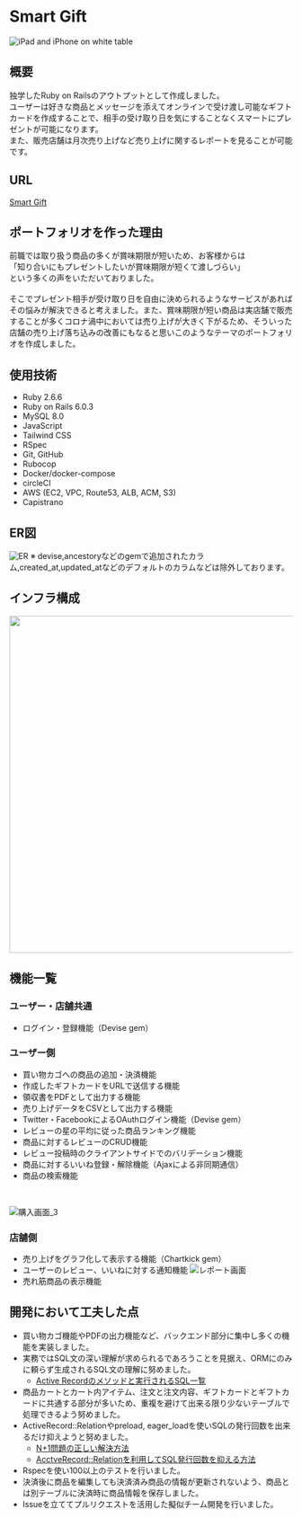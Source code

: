 # Smart Gift

![iPad and iPhone on white table](https://user-images.githubusercontent.com/38002468/122631760-f5e06700-d108-11eb-8d0a-27637afac3b1.jpeg)
## 概要
独学したRuby on Railsのアウトプットとして作成しました。
<br>
ユーザーは好きな商品とメッセージを添えてオンラインで受け渡し可能なギフトカードを作成することで、相手の受け取り日を気にすることなくスマートにプレゼントが可能になります。
<br>
また、販売店舗は月次売り上げなど売り上げに関するレポートを見ることが可能です。
## URL

[Smart Gift](https://smartgift.site)
## ポートフォリオを作った理由
前職では取り扱う商品の多くが賞味期限が短いため、お客様からは 
<br>
「知り合いにもプレゼントしたいが賞味期限が短くて渡しづらい」
<br>
という多くの声をいただいておりました。
<br>
<br>
そこでプレゼント相手が受け取り日を自由に決められるようなサービスがあればその悩みが解決できると考えました。また、賞味期限が短い商品は実店舗で販売することが多くコロナ渦中においては売り上げが大きく下がるため、そういった店舗の売り上げ落ち込みの改善にもなると思いこのようなテーマのポートフォリオを作成しました。

## 使用技術

- Ruby 2.6.6
- Ruby on Rails 6.0.3
- MySQL 8.0
- JavaScript
- Tailwind CSS
- RSpec
- Git, GitHub
- Rubocop
- Docker/docker-compose
- circleCI
- AWS (EC2, VPC, Route53, ALB, ACM, S3)
- Capistrano
## ER図

![ER](https://user-images.githubusercontent.com/38002468/119248177-5d6acb80-bbca-11eb-8eeb-430082f8bc3c.jpeg)
※ devise,ancestoryなどのgemで追加されたカラム,created_at,updated_atなどのデフォルトのカラムなどは除外しております。

## インフラ構成
<img src="https://user-images.githubusercontent.com/38002468/122630647-443d3800-d100-11eb-80e9-ee443c8b7138.jpeg" width="600px">

## 機能一覧
### ユーザー・店舗共通
- ログイン・登録機能（Devise gem）
### ユーザー側
- 買い物カゴへの商品の追加・決済機能
- 作成したギフトカードをURLで送信する機能
- 領収書をPDFとして出力する機能
- 売り上げデータをCSVとして出力する機能
- Twitter・FacebookによるOAuthログイン機能（Devise gem）
- レビューの星の平均に従った商品ランキング機能
- 商品に対するレビューのCRUD機能
- レビュー投稿時のクライアントサイドでのバリデーション機能
- 商品に対するいいね登録・解除機能（Ajaxによる非同期通信）
- 商品の検索機能
<br>

![購入画面_3](https://user-images.githubusercontent.com/38002468/119248897-35319b80-bbcf-11eb-8c6f-e95af4ba05bd.gif)

### 店舗側
- 売り上げをグラフ化して表示する機能（Chartkick gem）
- ユーザーのレビュー、いいねに対する通知機能
![レポート画面](https://user-images.githubusercontent.com/38002468/119248541-ca7f6080-bbcc-11eb-8316-90089ede3cfd.png)
- 売れ筋商品の表示機能
## 開発において工夫した点
- 買い物カゴ機能やPDFの出力機能など、バックエンド部分に集中し多くの機能を実装しました。
- 実務ではSQL文の深い理解が求められるであろうことを見据え、ORMにのみに頼らず生成されるSQL文の理解に努めました。
  - [Active Recordのメソッドと実行されるSQL一覧](https://zenn.dev/akhmgc/articles/037777478e8d1b)
- 商品カートとカート内アイテム、注文と注文内容、ギフトカードとギフトカードに共通する部分が多いため、重複を避けて出来る限り少ないテーブルで処理できるよう努めました。
- ActiveRecord::Relationやpreload, eager_loadを使いSQLの発行回数を出来るだけ抑えようと努めました。
  - [N+1問題の正しい解決方法](https://zenn.dev/akhmgc/articles/105022e598bb7a)
  - [AcctveRecord::Relationを利用してSQL発行回数を抑える方法]([https://link](https://zenn.dev/akhmgc/articles/765af1daf95820))
- Rspecを使い100以上のテストを行いました。
- 決済後に商品を編集しても決済済み商品の情報が更新されないよう、商品とは別テーブルに決済時に商品情報を保存しました。
- Issueを立ててプルリクエストを活用した擬似チーム開発を行いました。